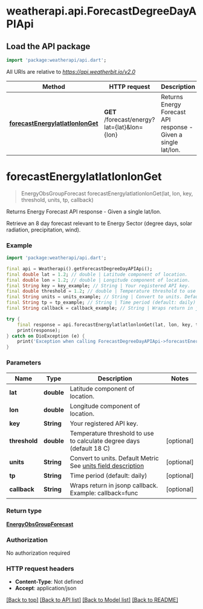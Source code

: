 # weatherapi.api.ForecastDegreeDayAPIApi

## Load the API package
```dart
import 'package:weatherapi/api.dart';
```

All URIs are relative to *https://api.weatherbit.io/v2.0*

Method | HTTP request | Description
------------- | ------------- | -------------
[**forecastEnergylatlatlonlonGet**](ForecastDegreeDayAPIApi.md#forecastenergylatlatlonlonget) | **GET** /forecast/energy?lat&#x3D;{lat}&amp;lon&#x3D;{lon} | Returns Energy Forecast API response  - Given a single lat/lon. 


# **forecastEnergylatlatlonlonGet**
> EnergyObsGroupForecast forecastEnergylatlatlonlonGet(lat, lon, key, threshold, units, tp, callback)

Returns Energy Forecast API response  - Given a single lat/lon. 

Retrieve an 8 day forecast relevant to te Energy Sector (degree days, solar radiation, precipitation, wind).

### Example
```dart
import 'package:weatherapi/api.dart';

final api = Weatherapi().getForecastDegreeDayAPIApi();
final double lat = 1.2; // double | Latitude component of location.
final double lon = 1.2; // double | Longitude component of location.
final String key = key_example; // String | Your registered API key.
final double threshold = 1.2; // double | Temperature threshold to use to calculate degree days (default 18 C) 
final String units = units_example; // String | Convert to units. Default Metric See <a target='blank' href='/api/requests'>units field description</a>
final String tp = tp_example; // String | Time period (default: daily)
final String callback = callback_example; // String | Wraps return in jsonp callback. Example: callback=func

try {
    final response = api.forecastEnergylatlatlonlonGet(lat, lon, key, threshold, units, tp, callback);
    print(response);
} catch on DioException (e) {
    print('Exception when calling ForecastDegreeDayAPIApi->forecastEnergylatlatlonlonGet: $e\n');
}
```

### Parameters

Name | Type | Description  | Notes
------------- | ------------- | ------------- | -------------
 **lat** | **double**| Latitude component of location. | 
 **lon** | **double**| Longitude component of location. | 
 **key** | **String**| Your registered API key. | 
 **threshold** | **double**| Temperature threshold to use to calculate degree days (default 18 C)  | [optional] 
 **units** | **String**| Convert to units. Default Metric See <a target='blank' href='/api/requests'>units field description</a> | [optional] 
 **tp** | **String**| Time period (default: daily) | [optional] 
 **callback** | **String**| Wraps return in jsonp callback. Example: callback=func | [optional] 

### Return type

[**EnergyObsGroupForecast**](EnergyObsGroupForecast.md)

### Authorization

No authorization required

### HTTP request headers

 - **Content-Type**: Not defined
 - **Accept**: application/json

[[Back to top]](#) [[Back to API list]](../README.md#documentation-for-api-endpoints) [[Back to Model list]](../README.md#documentation-for-models) [[Back to README]](../README.md)

